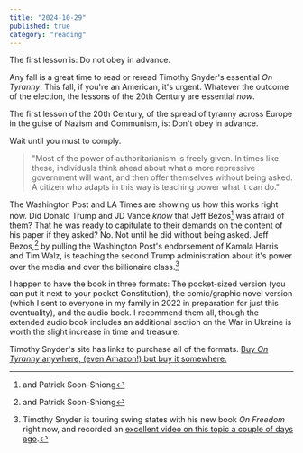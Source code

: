 ```yaml
---
title: "2024-10-29"
published: true 
category: "reading"
---
```


The first lesson is: Do not obey in advance.

Any fall is a great time to read or reread Timothy Snyder's essential _On
Tyranny_. This fall, if you're an American, it's urgent. Whatever the
outcome of the election, the lessons of the 20th Century are essential _now_.

The first lesson of the 20th Century, of the spread of tyranny across Europe in
the guise of Nazism and Communism, is: Don't obey in advance.

Wait until you must to comply.

> "Most of the power of authoritarianism is freely given. In times like these,
> individuals think ahead about what a more repressive government will want,
> and then offer themselves without being asked. A citizen who adapts in this
> way is teaching power what it can do."

The Washington Post and LA Times are showing us how this works right now. Did
Donald Trump and JD Vance _know_ that Jeff Bezos[^and] was afraid of them? That he
was ready to capitulate to their demands on the content of his paper if they
asked? No. Not until he did without being asked. Jeff Bezos,[^and] by pulling the
Washington Post's endorsement of Kamala Harris and Tim Walz, is teaching the
second Trump administration about it's power over the media and over the
billionaire class.[^many]

I happen to have the book in three formats: The pocket-sized version (you can
put it next to your pocket Constitution), the comic/graphic novel version
(which I sent to everyone in my family in 2022 in preparation for just this
eventuality), and the audio book. I recommend them all, though the extended
audio book includes an additional section on the War in Ukraine is worth the
slight increase in time and treasure.

Timothy Snyder's site has links to purchase all of the formats. [Buy _On
Tyranny_ anywhere, (even Amazon!) but buy it
somewhere.](https://timothysnyder.org/on-tyranny)

[^and]: and Patrick Soon-Shiong
[^many]: Timothy Snyder is touring swing states with his new book _On Freedom_ right now, and recorded an [excellent video on this topic a couple of days ago](https://snyder.substack.com/p/obeying-in-advance).
